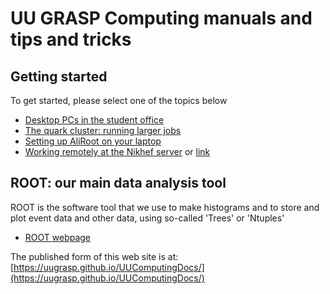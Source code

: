 # UU GRASP Computing manuals and tips and tricks

## Getting started

To get started, please select one of the topics below

* [Desktop PCs in the student office](desktops.md)
* [The quark cluster: running larger jobs](quark_cluster.md)
* [Setting up AliRoot on your laptop](laptop_intro.md)
* [Working remotely at the Nikhef server](https://codimd.web.cern.ch/bt5CCq7JQlCsDk5xT-EHrw#Setting-up-your-Visual-Studio-Code-remote) or [link](https://sharemd.nikhef.nl/s/SxXNQ3LRo#)

## ROOT: our main data analysis tool

ROOT is the software tool that we use to make histograms and to store and plot event data and other data, 
using so-called 'Trees' or 'Ntuples'

* [ROOT webpage](https://root.cern.ch)

The published form of this web site is at: 
[https://uugrasp.github.io/UUComputingDocs/](https://uugrasp.github.io/UUComputingDocs/)




